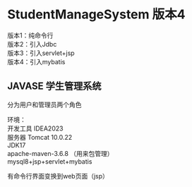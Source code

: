 # StudentManageSystem 版本4  
  
版本1：纯命令行  
版本2：引入Jdbc  
版本3：引入servlet+jsp  
版本4：引入mybatis  
## JAVASE 学生管理系统  
分为用户和管理员两个角色

环境：  
开发工具 IDEA2023   
服务器 Tomcat 10.0.22  
JDK17   
apache-maven-3.6.8 （用来包管理）      
mysql8+jsp+servlet+mybatis

有命令行界面变换到web页面（jsp）
